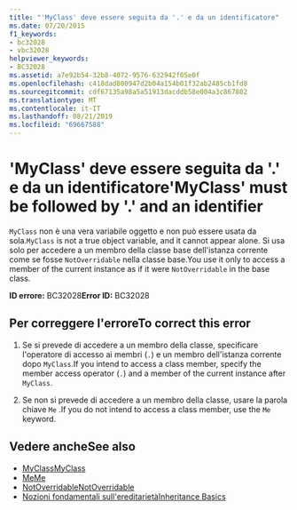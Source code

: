 ```yaml
---
title: "'MyClass' deve essere seguita da '.' e da un identificatore"
ms.date: 07/20/2015
f1_keywords:
- bc32028
- vbc32028
helpviewer_keywords:
- BC32028
ms.assetid: a7e92b54-32b8-4072-9576-632942f05e0f
ms.openlocfilehash: c418dad800947d2b04a154b01f32ab2485cb1fd8
ms.sourcegitcommit: cdf67135a98a5a51913dacddb58e004a3c867802
ms.translationtype: MT
ms.contentlocale: it-IT
ms.lasthandoff: 08/21/2019
ms.locfileid: "69667588"
---
```

# <a name="myclass-must-be-followed-by--and-an-identifier"></a><span data-ttu-id="9ceaa-102">'MyClass' deve essere seguita da '.' e da un identificatore</span><span class="sxs-lookup"><span data-stu-id="9ceaa-102">'MyClass' must be followed by '.' and an identifier</span></span>
<span data-ttu-id="9ceaa-103">`MyClass` non è una vera variabile oggetto e non può essere usata da sola.</span><span class="sxs-lookup"><span data-stu-id="9ceaa-103">`MyClass` is not a true object variable, and it cannot appear alone.</span></span> <span data-ttu-id="9ceaa-104">Si usa solo per accedere a un membro della classe base dell'istanza corrente come se fosse `NotOverridable` nella classe base.</span><span class="sxs-lookup"><span data-stu-id="9ceaa-104">You use it only to access a member of the current instance as if it were `NotOverridable` in the base class.</span></span>  
  
 <span data-ttu-id="9ceaa-105">**ID errore:** BC32028</span><span class="sxs-lookup"><span data-stu-id="9ceaa-105">**Error ID:** BC32028</span></span>  
  
## <a name="to-correct-this-error"></a><span data-ttu-id="9ceaa-106">Per correggere l'errore</span><span class="sxs-lookup"><span data-stu-id="9ceaa-106">To correct this error</span></span>  
  
1. <span data-ttu-id="9ceaa-107">Se si prevede di accedere a un membro della classe, specificare l'operatore di accesso ai membri (`.`) e un membro dell'istanza corrente dopo `MyClass`.</span><span class="sxs-lookup"><span data-stu-id="9ceaa-107">If you intend to access a class member, specify the member access operator (`.`) and a member of the current instance after `MyClass`.</span></span>  
  
2. <span data-ttu-id="9ceaa-108">Se non si prevede di accedere a un membro della classe, usare la parola chiave `Me` .</span><span class="sxs-lookup"><span data-stu-id="9ceaa-108">If you do not intend to access a class member, use the `Me` keyword.</span></span>  
  
## <a name="see-also"></a><span data-ttu-id="9ceaa-109">Vedere anche</span><span class="sxs-lookup"><span data-stu-id="9ceaa-109">See also</span></span>

- [<span data-ttu-id="9ceaa-110">MyClass</span><span class="sxs-lookup"><span data-stu-id="9ceaa-110">MyClass</span></span>](../programming-guide/program-structure/me-my-mybase-and-myclass.md#myclass)
- [<span data-ttu-id="9ceaa-111">Me</span><span class="sxs-lookup"><span data-stu-id="9ceaa-111">Me</span></span>](../programming-guide/program-structure/me-my-mybase-and-myclass.md#me)
- [<span data-ttu-id="9ceaa-112">NotOverridable</span><span class="sxs-lookup"><span data-stu-id="9ceaa-112">NotOverridable</span></span>](../../visual-basic/language-reference/modifiers/notoverridable.md)
- [<span data-ttu-id="9ceaa-113">Nozioni fondamentali sull'ereditarietà</span><span class="sxs-lookup"><span data-stu-id="9ceaa-113">Inheritance Basics</span></span>](../../visual-basic/programming-guide/language-features/objects-and-classes/inheritance-basics.md)
